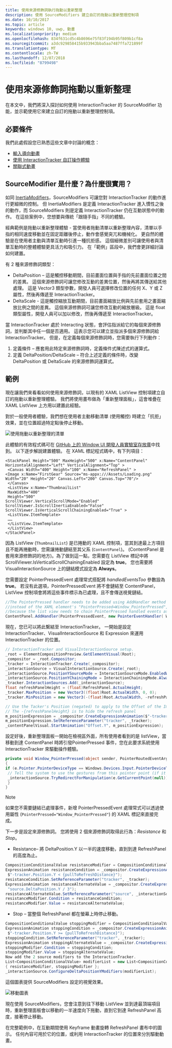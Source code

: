 ```yaml
---
title: 使用來源修飾詞執行拖動以重新整理
description: 使用 SourceModifiers 建立自訂的拖動以重新整理控制項
ms.date: 10/10/2017
ms.topic: article
keywords: windows 10, uwp, 動畫
ms.localizationpriority: medium
ms.openlocfilehash: 834f631cd5c4b8696e75f83f194b95f809b1cf8a
ms.sourcegitcommit: a3dc929858415b933943bba5aa7487ffa721899f
ms.translationtype: MT
ms.contentlocale: zh-TW
ms.lasthandoff: 12/07/2018
ms.locfileid: "8799498"
---
```

# <a name="pull-to-refresh-with-source-modifiers"></a>使用來源修飾詞拖動以重新整理

在本文中，我們將深入探討如何使用 InteractionTracker 的 SourceModifier 功能，並示範使用它來建立自訂的拖動以重新整理控制項。

## <a name="prerequisites"></a>必要條件

我們此處假設您已熟悉這些文章中討論的概念：

- [輸入導向動畫](input-driven-animations.md)
- [使用 InteractionTracker 自訂操作體驗](interaction-tracker-manipulations.md)
- [關聯式動畫](relation-animations.md)

## <a name="what-is-a-sourcemodifier-and-why-are-they-useful"></a>SourceModifier 是什麼？為什麼很實用？

如同 [InertiaModifiers](inertia-modifiers.md)，SourceModifiers 可讓您對 InteractionTracker 的動作進行更細微的控制。 但 InertiaModifiers 是定義 InteractionTracker 進入慣性之後的動作，而 SourceModifiers 則是定義 InteractionTracker 仍在互動狀態中的動作。 在這些案例中，您想要與傳統「跟隨手指」不同的體驗。

經典範例是拖動以重新整理體驗 - 當使用者拖動清單以重新整理內容，清單以手指的相同速度移動並在固定距離後停止，動作會感覺突兀和機械化。 更自然的體驗是在使用者主動與清單互動時引進一種抗拒感。 這個細微差別可讓使用者與清單互動時的整體體驗更具活力和吸引力。 在「範例」區段中，我們會更詳細討論如何建置。

有 2 種來源修飾詞類型：

- DeltaPosition – 這是觸控移動期間，目前畫面位置與手指的先前畫面位置之間的差異。 這個來源修飾詞可讓您修改互動的差異位置，然後再將其傳送給其他處理。 這是 Vector3 類型參數，開發人員可選擇修改位置的任何 X、Y 或 Z 屬性，然後再傳遞至 InteractionTracker。
- DeltaScale - 這是觸控縮放互動期間，目前畫面縮放比例與先前套用之畫面縮放比例之間的差異。 這個來源修飾詞可讓您修改互動的縮放層級。 這是 float 類型屬性，開發人員可以加以修改，然後再傳遞至 InteractionTracker。

當 InteractionTracker 處於 Interacting 狀態，會評估指派給它的每個來源修飾詞，並判斷其中任一個是否適用。 這表示您可以建立並指派多個來源修飾詞給 InteractionTracker。 但是，在定義每個來源修飾詞時，您需要執行下列動作：

1. 定義條件 – 應套用此特定來源修飾詞時，定義條件式陳述式的運算式。
1. 定義 DeltaPosition/DeltaScale – 符合上述定義的條件時，改變 DeltaPosition 或 DeltaScale 的來源修飾詞運算式。

## <a name="example"></a>範例

現在讓我們來看看如何使用來源修飾詞，以現有的 XAML ListView 控制項建立自訂的拖動以重新整理體驗。 我們將使用畫布做為「重新整理面板」，這會堆疊在 XAML ListView 上方用以建置此經驗。

對於一般使用者體驗，我們想在使用者主動移動清單 (使用觸控) 時建立「抗拒」效果，並在位置超過特定點後停止移動。

![使用拖動以重新整理的清單](images/animation/city-list.gif)

此體驗的有效程式碼可在 [GitHub 上的 Window UI 開發人員實驗室存放庫](https://github.com/Microsoft/WindowsUIDevLabs)中找到。 以下逐步解說建置體驗。
在 XAML 標記程式碼中，有下列項目：

```xaml
<StackPanel Height="500" MaxHeight="500" x:Name="ContentPanel" HorizontalAlignment="Left" VerticalAlignment="Top" >
 <Canvas Width="400" Height="100" x:Name="RefreshPanel" >
<Image x:Name="FirstGear" Source="ms-appx:///Assets/Loading.png" Width="20" Height="20" Canvas.Left="200" Canvas.Top="70"/>
 </Canvas>
 <ListView x:Name="ThumbnailList"
 MaxWidth="400"
 Height="500"
ScrollViewer.VerticalScrollMode="Enabled" ScrollViewer.IsScrollInertiaEnabled="False" ScrollViewer.IsVerticalScrollChainingEnabled="True" >
 <ListView.ItemTemplate>
 ……
 </ListView.ItemTemplate>
 </ListView>
</StackPanel>
```

因為 ListView (`ThumbnailList`) 是已捲動的 XAML 控制項，當其到達最上方項目且不能再捲動時，您需讓捲動鏈結至其父系 (`ContentPanel`)。 (ContentPanel 是套用來源修飾詞的地方)。為了做到這一點，您需要在 ListView 標記中將 ScrollViewer.IsVerticalScrollChainingEnabled 設定為 **true**。 您也需要將 VisualInteractionSource 上的鏈結模式設定為 **Always**。

您需要設定 PointerPressedEvent 處理常式搭配將 _handledEventsToo_ 參數設為 **true**。 若沒有此選項，PointerPressedEvent 將不會鏈結至 ContentPanel，ListView 控制項會將將這些事件標示為已處理，且不會傳送視覺鏈結。

```csharp
//The PointerPressed handler needs to be added using AddHandler method with the //handledEventsToo boolean set to "true"
//instead of the XAML element's "PointerPressed=Window_PointerPressed",
//because the list view needs to chain PointerPressed handled events as well.
ContentPanel.AddHandler(PointerPressedEvent, new PointerEventHandler( Window_PointerPressed), true);
```

現在，您已可以將此繫結至 InteractionTracker。 一開始是設定 InteractionTracker、VisualInteractionSource 和 Expression 來運用 InteractionTracker 的位置。

```csharp
// InteractionTracker and VisualInteractionSource setup.
_root = ElementCompositionPreview.GetElementVisual(Root);
_compositor = _root.Compositor;
_tracker = InteractionTracker.Create(_compositor);
_interactionSource = VisualInteractionSource.Create(_root);
_interactionSource.PositionYSourceMode = InteractionSourceMode.EnabledWithInertia;
_interactionSource.PositionYChainingMode = InteractionChainingMode.Always;
_tracker.InteractionSources.Add(_interactionSource);
float refreshPanelHeight = (float)RefreshPanel.ActualHeight;
_tracker.MaxPosition = new Vector3((float)Root.ActualWidth, 0, 0);
_tracker.MinPosition = new Vector3(-(float)Root.ActualWidth, -refreshPanelHeight, 0);

// Use the Tacker's Position (negated) to apply to the Offset of the Image.
// The -{refreshPanelHeight} is to hide the refresh panel
m_positionExpression = _compositor.CreateExpressionAnimation($"-tracker.Position.Y - {refreshPanelHeight} ");
m_positionExpression.SetReferenceParameter("tracker", _tracker);
_contentPanelVisual.StartAnimation("Offset.Y", m_positionExpression);
```

設定好後，重新整理面板一開始在檢視區外面，所有使用者看到的是 listView，當移動到達 ContentPanel 時將引發PointerPressed 事件，您在此要求系統使用 InteractionTracker 來驅動操作體驗。

```csharp
private void Window_PointerPressed(object sender, PointerRoutedEventArgs e)
{
if (e.Pointer.PointerDeviceType == Windows.Devices.Input.PointerDeviceType.Touch) {
 // Tell the system to use the gestures from this pointer point (if it can).
 _interactionSource.TryRedirectForManipulation(e.GetCurrentPoint(null));
 }
}
```

> [!NOTE]
> 如果您不需要鏈結已處理事件，新增 PointerPressedEvent 處理常式可以透過使用屬性 (`PointerPressed="Window_PointerPressed"`) 的 XAML 標記來直接完成。

下一步是設定來源修飾詞。 您將使用 2 個來源修飾詞取得此行為：_Resistance_ 和 _Stop_。

- Resistance– 將 DeltaPosition.Y 以一半的速度移動，直到到達 RefreshPanel 的高度為止。

```csharp
CompositionConditionalValue resistanceModifier = CompositionConditionalValue.Create (_compositor);
ExpressionAnimation resistanceCondition = _compositor.CreateExpressionAnimation(
 $"-tracker.Position.Y < {pullToRefreshDistance}");
resistanceCondition.SetReferenceParameter("tracker", _tracker);
ExpressionAnimation resistanceAlternateValue = _compositor.CreateExpressionAnimation(
 "source.DeltaPosition.Y / 3");
resistanceAlternateValue.SetReferenceParameter("source", _interactionSource);
resistanceModifier.Condition = resistanceCondition;
resistanceModifier.Value = resistanceAlternateValue;
```

- Stop – 當整個 RefreshPanel 都在螢幕上時停止移動。

```csharp
CompositionConditionalValue stoppingModifier = CompositionConditionalValue.Create (_compositor);
ExpressionAnimation stoppingCondition = _compositor.CreateExpressionAnimation(
 $"-tracker.Position.Y >= {pullToRefreshDistance}");
stoppingCondition.SetReferenceParameter("tracker", _tracker);
ExpressionAnimation stoppingAlternateValue = _compositor.CreateExpressionAnimation("0");
stoppingModifier.Condition = stoppingCondition;
stoppingModifier.Value = stoppingAlternateValue;
Now add the 2 source modifiers to the InteractionTracker.
List<CompositionConditionalValue> modifierList = new List<CompositionConditionalValue>()
{ resistanceModifier, stoppingModifier };
_interactionSource.ConfigureDeltaPositionYModifiers(modifierList);
```

這個圖表提供 SourceModifiers 設定的視覺效果。

![移動圖表](images/animation/source-modifiers-diagram.png)

現在使用 SourceModifiers，您會注意到往下移動 ListView 並到達最頂端項目時，重新整理面板會以移動的一半速度向下拖動，直到它到達 RefreshPanel 高度，接著停止移動。

在完整範例中，在互動期間使用 Keyframe 動畫旋轉 RefreshPanel 畫布中的圖示。 任何內容可用於它的位置，或利用 InteractionTracker 的位置來分別驅動動畫。
